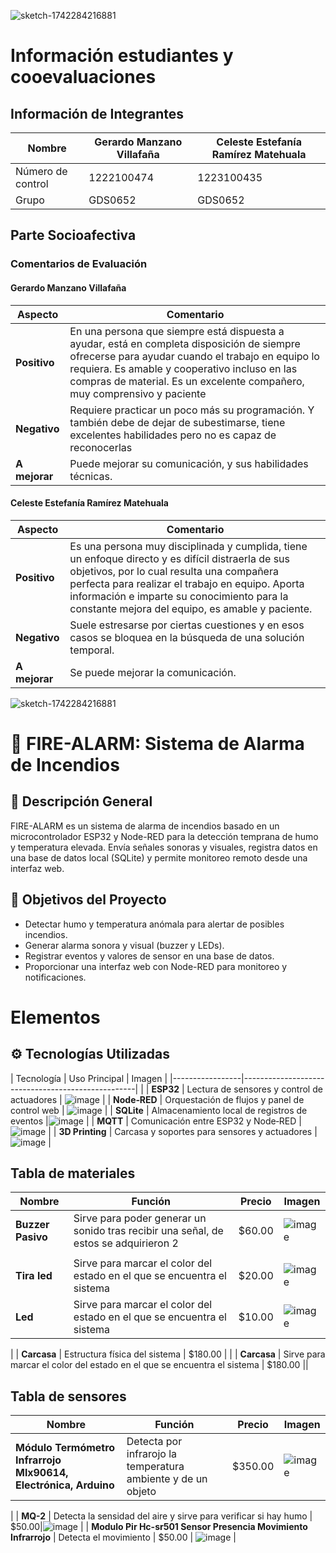 
![sketch-1742284216881](https://github.com/user-attachments/assets/d89cfb6f-bccc-457d-9c45-467bbb633261)

# Información estudiantes y cooevaluaciones

## Información de Integrantes

| Nombre                               | Gerardo Manzano Villafaña     | Celeste Estefanía Ramírez Matehuala |
|--------------------------------------|-------------------------------|-------------------------------------|
| Número de control                    | 1222100474                    | 1223100435                           |
| Grupo                                | GDS0652                       | GDS0652                              |


## Parte Socioafectiva

### Comentarios de Evaluación

#### Gerardo Manzano Villafaña

| Aspecto             | Comentario                                                                                                       |
|---------------------|------------------------------------------------------------------------------------------------------------------|
| **Positivo**        | En una persona que siempre está dispuesta a ayudar, está en completa disposición de siempre ofrecerse para ayudar cuando el trabajo en equipo lo requiera. Es amable y cooperativo incluso en las compras de material. Es un excelente compañero, muy comprensivo y paciente|
| **Negativo**        | Requiere practicar un poco más su programación. Y también debe de dejar de subestimarse, tiene excelentes habilidades pero no es capaz de reconocerlas|
| **A mejorar**       | Puede mejorar su comunicación, y sus habilidades técnicas.|

#### Celeste Estefanía Ramírez Matehuala

| Aspecto             | Comentario                                                                                                         |
|---------------------|--------------------------------------------------------------------------------------------------------------------|
| **Positivo**        | Es una persona muy disciplinada y cumplida, tiene un enfoque directo y es difícil distraerla de sus objetivos, por lo cual resulta una compañera perfecta para realizar el trabajo en equipo. Aporta información e imparte su conocimiento para la constante mejora del equipo, es amable y paciente. |
| **Negativo**        | Suele estresarse por ciertas cuestiones y en esos casos se bloquea en la búsqueda de una solución temporal.|
| **A mejorar**       | Se puede mejorar la comunicación.|




![sketch-1742284216881](https://github.com/user-attachments/assets/cdc90bef-f17a-427a-adac-4304b3c4390f)



# 🚒 FIRE-ALARM: Sistema de Alarma de Incendios

## 📖 Descripción General
FIRE-ALARM es un sistema de alarma de incendios basado en un microcontrolador ESP32 y Node-RED para la detección temprana de humo y temperatura elevada. Envía señales sonoras y visuales, registra datos en una base de datos local (SQLite) y permite monitoreo remoto desde una interfaz web.

## 🎯 Objetivos del Proyecto
- Detectar humo y temperatura anómala para alertar de posibles incendios.
- Generar alarma sonora y visual (buzzer y LEDs).
- Registrar eventos y valores de sensor en una base de datos.
- Proporcionar una interfaz web con Node-RED para monitoreo y notificaciones.

# Elementos

## ⚙️ Tecnologías Utilizadas

| Tecnología      | Uso Principal                                     | Imagen |
|-----------------|---------------------------------------------------|  |
| **ESP32**       | Lectura de sensores y control de actuadores       | ![image](https://github.com/user-attachments/assets/9d24e5f8-f32d-4ce6-82b6-b8c6cbef06ea)
 |
| **Node‑RED**    | Orquestación de flujos y panel de control web     | ![image](https://github.com/user-attachments/assets/2325d672-f5dc-4d93-b74a-073e0d5135c4)
 |
| **SQLite**      | Almacenamiento local de registros de eventos      |![image](https://github.com/user-attachments/assets/0394a3c9-e3cf-49a1-bf13-f1cbefddf59d)
  |
| **MQTT**        | Comunicación entre ESP32 y Node‑RED               | ![image](https://github.com/user-attachments/assets/7fad99c4-ef89-4028-92c0-ff252085b273)
 |
| **3D Printing** | Carcasa y soportes para sensores y actuadores     | ![image](https://github.com/user-attachments/assets/cfe79854-92ac-4927-9fae-e7fef90d7944)
 |


## Tabla de materiales 

| Nombre | Función | Precio | Imagen |
|------------------------------------|--------|--------|--------------|
| **Buzzer Pasivo** | Sirve para poder generar un sonido tras recibir una señal, de estos se adquirieron 2 | $60.00 | ![image](https://github.com/user-attachments/assets/a5794c70-3558-4381-9c8e-f1f7f7208288)
      |
| **Tira led** | Sirve para marcar el color del estado en el que se encuentra el sistema | $20.00 |![image](https://github.com/user-attachments/assets/f4dc5553-1a82-49e0-9a13-11296590232d)|
| **Led** | Sirve para marcar el color del estado en el que se encuentra el sistema | $10.00 |![image](https://github.com/user-attachments/assets/517844dc-1c3c-4004-a811-e6621f91916d)
|
| **Carcasa** | Estructura física del sistema | $180.00 | |
| **Carcasa** | Sirve para marcar el color del estado en el que se encuentra el sistema | $180.00 ||

## Tabla de sensores

| Nombre | Función | Precio | Imagen |
|------------------------------------|--------|--------|--------|
| **Módulo Termómetro Infrarrojo Mlx90614, Electrónica, Arduino** | Detecta por infrarojo la temperatura ambiente y de un objeto | $350.00 | ![image](https://github.com/user-attachments/assets/ee0894b2-f692-44b0-a09a-756c06af1f28)
 |
| **MQ-2** | Detecta la sensidad del aire y sirve para verificar si hay humo | $50.00|![image](https://github.com/user-attachments/assets/e3583f5a-6d15-42b0-abfd-6d0f22655b1a)
  |
| **Modulo Pir Hc-sr501 Sensor Presencia Movimiento Infrarrojo** | Detecta el movimiento | $50.00 | ![image](https://github.com/user-attachments/assets/d732be06-a304-4d6b-98ee-f2cd6874ce01)
 |




